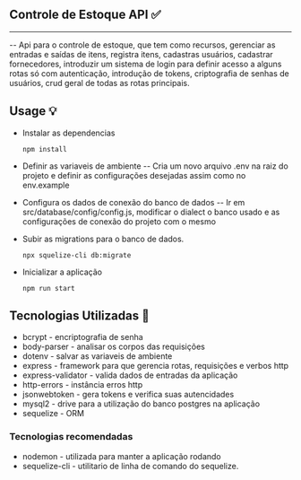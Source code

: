 ## Controle de Estoque API ✅
--- 
-- Api para o controle de estoque, que tem como recursos, gerenciar as entradas e saídas de itens, registra itens, cadastras usuários, cadastrar fornecedores, introduzir um sistema de login para definir acesso a alguns rotas só com autenticação, introdução de tokens, criptografia de senhas de usuários, crud geral de todas as rotas principais.

## Usage 💡

* Instalar as dependencias 
    ```
    npm install
    ```

* Definir as variaveis de ambiente
-- Cria um novo arquivo .env na raiz do projeto e definir as configurações desejadas assim como no env.example

* Configura os dados de conexão do banco de dados
-- Ir em src/database/config/config.js, modificar o dialect o banco usado e as configurações de conexão do projeto com o mesmo


* Subir as migrations para o banco de dados.
    ```
    npx squelize-cli db:migrate 
    ```

* Inicializar a aplicação
    ```
    npm run start
    ```


## Tecnologias Utilizadas 🔬  

* bcrypt - encriptografia de senha 
* body-parser - analisar os corpos das requisições
* dotenv - salvar as variaveis de ambiente
* express - framework para que gerencia rotas, requisições e verbos http
* express-validator - valida dados de entradas da aplicação
* http-errors - instância erros http
* jsonwebtoken - gera tokens e verifica suas autencidades
* mysql2 - drive para a utilização do banco postgres na aplicação
* sequelize - ORM

### Tecnologias recomendadas

* nodemon - utilizada para manter a aplicação rodando
* sequelize-cli - utilitario de linha de comando do sequelize.